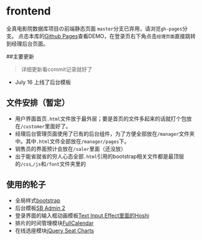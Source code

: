 # frontend
全真电影院数据库项目の前端静态页面
`master`分支已弃用，请浏览`gh-pages`分支。
点击本库的[Github Pages](https://quanzhencinema.github.io/frontend/)查看DEMO，在登录页右下角点击`经理页面`直接跳转到经理后台页面。

##主要更新
> 详细更新看commit记录就好了
+ July 16 上线了后台模板

## 文件安排（暂定）
+ 用户界面首页`.html`文件放于最外层；要是首页的文件多起来的话就打个包放在`/customer`里面好了。
+ 经理后台管理页面使用了已有的后台组件，为了方便全部放在`/manager`文件夹中。其中`.html`文件全部放在`/manager/pages`下。
+ 销售员的界面预计会放在`/saler`里面（还没放）
+ 出于能省就省的穷人心态全部`.html`引用的bootstrap相关文件都是最顶层的`/css`,`/js`和`/font`文件夹里的

## 使用的轮子
+ 全局样式[bootstrap](http://www.bootcss.com/)
+ 后台模板[SB Admin 2](http://startbootstrap.com/template-overviews/sb-admin-2/)
+ 登录界面的输入框动画模板[Text Input Effect里面的Hoshi](http://tympanus.net/codrops/2015/01/08/inspiration-text-input-effects/)
+ 排片的时间管理模块[FullCalendar](http://fullcalendar.io/)
+ 在线选座模块[jQuery Seat Charts](https://github.com/mateuszmarkowski/jQuery-Seat-Charts)